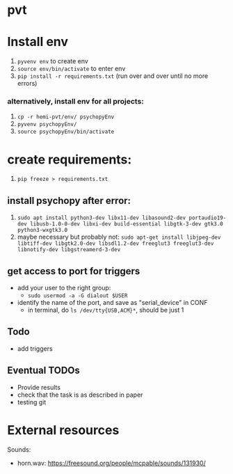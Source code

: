 # pvt

# Install env

1. `pyvenv env` to create env
2. `source env/bin/activate` to enter env
3. `pip install -r requirements.txt` (run over and over until no more errors)

### alternatively, install env for all projects:

1. `cp -r hemi-pvt/env/ psychopyEnv`
2. `pyvenv psychopyEnv/`
3. `source psychopyEnv/bin/activate`

# create requirements:

1. `pip freeze > requirements.txt`

## install psychopy after error:

1. `sudo apt install python3-dev libx11-dev libasound2-dev portaudio19-dev libusb-1.0-0-dev libxi-dev build-essential libgtk-3-dev gtk3.0 python3-wxgtk3.0`
2. maybe necessary but probably not: `sudo apt-get install libjpeg-dev libtiff-dev libgtk2.0-dev libsdl1.2-dev freeglut3 freeglut3-dev libnotify-dev libgstreamerd-3-dev`

## get access to port for triggers

- add your user to the right group:
  - `sudo usermod -a -G dialout $USER`
- identify the name of the port, and save as "serial_device" in CONF
  - in terminal, do `ls /dev/tty{USB,ACM}*`, should be just 1

## Todo

- add triggers

## Eventual TODOs

- Provide results
- check that the task is as described in paper
- testing git

# External resources

Sounds:

- horn.wav: https://freesound.org/people/mcpable/sounds/131930/
